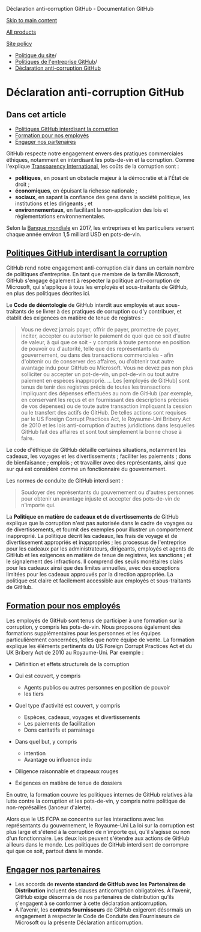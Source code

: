 Déclaration anti-corruption GitHub - Documentation GitHub

[Skip to main content](#main-content)

[All products](/fr)

[Site policy](/site-policy)

* [Politique du site](/fr/site-policy)/
* [Politiques de l'entreprise GitHub](/fr/site-policy/github-company-policies)/
* [Déclaration anti-corruption GitHub](/fr/site-policy/github-company-policies/github-anti-bribery-statement)

Déclaration anti-corruption GitHub
==========

Dans cet article
----------

* [Politiques GitHub interdisant la corruption](#github-policies-prohibiting-bribery)
* [Formation pour nos employés](#training-for-our-employees)
* [Engager nos partenaires](#engaging-our-partners)

GitHub respecte notre engagement envers des pratiques commerciales éthiques, notamment en interdisant les pots-de-vin et la corruption. Comme l'explique [Transparency International](https://www.transparency.org/what-is-corruption#costs-of-corruption), les coûts de la corruption sont :

* **politiques**, en posant un obstacle majeur à la démocratie et à l'État de droit ;
* **économiques**, en épuisant la richesse nationale ;
* **sociaux**, en sapant la confiance des gens dans la société politique, les institutions et les dirigeants ; et
* **environnementaux**, en facilitant la non-application des lois et réglementations environnementales.

Selon la [Banque mondiale](https://www.worldbank.org/en/topic/governance/brief/anti-corruption) en 2017, les entreprises et les particuliers versent chaque année environ 1,5 milliard USD en pots-de-vin.

[Politiques GitHub interdisant la corruption](#github-policies-prohibiting-bribery)
----------

GitHub rend notre engagement anti-corruption clair dans un certain nombre de politiques d'entreprise. En tant que membre de la famille Microsoft, GitHub s'engage également à respecter la politique anti-corruption de Microsoft, qui s'applique à tous les employés et sous-traitants de GitHub, en plus des politiques décrites ici.

Le **Code de déontologie** de GitHub interdit aux employés et aux sous-traitants de se livrer à des pratiques de corruption ou d'y contribuer, et établit des exigences en matière de tenue de registres :

>
>
> Vous ne devez jamais payer, offrir de payer, promettre de payer, inciter, accepter ou autoriser le paiement de quoi que ce soit d'autre de valeur, à qui que ce soit - y compris à toute personne en position de pouvoir ou d'autorité, telle que des représentants du gouvernement, ou dans des transactions commerciales - afin d'obtenir ou de conserver des affaires, ou d'obtenir tout autre avantage indu pour GitHub ou Microsoft. Vous ne devez pas non plus solliciter ou accepter un pot-de-vin, un pot-de-vin ou tout autre paiement en espèces inapproprié. ... Les [employés de GitHub] sont tenus de tenir des registres précis de toutes les transactions impliquant des dépenses effectuées au nom de GitHub (par exemple, en conservant les reçus et en fournissant des descriptions précises de vos dépenses) ou de toute autre transaction impliquant la cession ou le transfert des actifs de GitHub. De telles actions sont requises par le US Foreign Corrupt Practices Act, le Royaume-Uni Bribery Act de 2010 et les lois anti-corruption d'autres juridictions dans lesquelles GitHub fait des affaires et sont tout simplement la bonne chose à faire.
>
>

Le code d'éthique de GitHub détaille certaines situations, notamment les cadeaux, les voyages et les divertissements ; faciliter les paiements ; dons de bienfaisance ; emplois ; et travailler avec des représentants, ainsi que sur qui est considéré comme un fonctionnaire du gouvernement.

Les normes de conduite de GitHub interdisent :

>
>
> Soudoyer des représentants du gouvernement ou d'autres personnes pour obtenir un avantage injuste et accepter des pots-de-vin de n'importe qui.
>
>

La **Politique en matière de cadeaux et de divertissements** de GitHub explique que la corruption n'est pas autorisée dans le cadre de voyages ou de divertissements, et fournit des exemples pour illustrer un comportement inapproprié. La politique décrit les cadeaux, les frais de voyage et de divertissement appropriés et inappropriés ; les processus de l'entreprise pour les cadeaux par les administrateurs, dirigeants, employés et agents de GitHub et les exigences en matière de tenue de registres, les sanctions ; et le signalement des infractions. Il comprend des seuils monétaires clairs pour les cadeaux ainsi que des limites annuelles, avec des exceptions limitées pour les cadeaux approuvés par la direction appropriée. La politique est claire et facilement accessible aux employés et sous-traitants de GitHub.

[Formation pour nos employés](#training-for-our-employees)
----------

Les employés de GitHub sont tenus de participer à une formation sur la corruption, y compris les pots-de-vin. Nous proposons également des formations supplémentaires pour les personnes et les équipes particulièrement concernées, telles que notre équipe de vente. La formation explique les éléments pertinents du US Foreign Corrupt Practices Act et du UK Bribery Act de 2010 au Royaume-Uni. Par exemple :

* Définition et effets structurels de la corruption
* Qui est couvert, y compris
  * Agents publics ou autres personnes en position de pouvoir
  * les tiers

* Quel type d'activité est couvert, y compris
  * Espèces, cadeaux, voyages et divertissements
  * Les paiements de facilitation
  * Dons caritatifs et parrainage

* Dans quel but, y compris
  * intention
  * Avantage ou influence indu

* Diligence raisonnable et drapeaux rouges
* Exigences en matière de tenue de dossiers

En outre, la formation couvre les politiques internes de GitHub relatives à la lutte contre la corruption et les pots-de-vin, y compris notre politique de non-représailles (lanceur d'alerte).

Alors que le US FCPA se concentre sur les interactions avec les représentants du gouvernement, le Royaume-Uni La loi sur la corruption est plus large et s'étend à la corruption de n'importe qui, qu'il s'agisse ou non d'un fonctionnaire. Les deux lois peuvent s'étendre aux actions de GitHub ailleurs dans le monde. Les politiques de GitHub interdisent de corrompre qui que ce soit, partout dans le monde.

[Engager nos partenaires](#engaging-our-partners)
----------

* Les accords de **revente standard de GitHub avec les Partenaires de Distribution** incluent des clauses anticorruption obligatoires. À l'avenir, GitHub exige désormais de nos partenaires de distribution qu'ils s'engagent à se conformer à cette déclaration anticorruption.
* À l'avenir, les **contrats fournisseurs** de GitHub exigeront désormais un engagement à respecter le Code de Conduite des Fournisseurs de Microsoft ou la présente Déclaration anticorruption.
